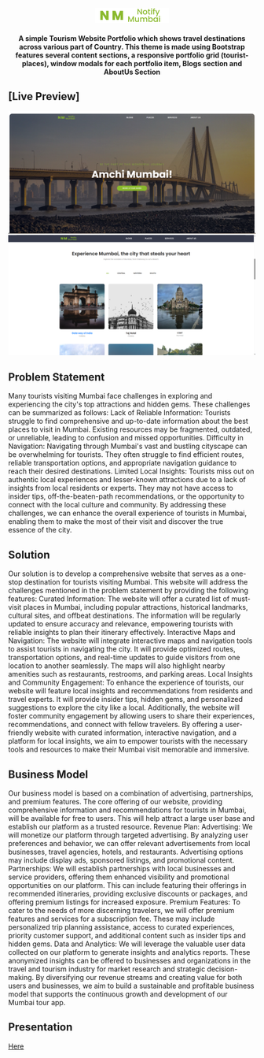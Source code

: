 <div align="center">
	<a href="https://mrjatinchauhan.github.io/tourindia/"><img src="./pictures/head-logo.png"></a>
	<h4>A simple Tourism Website Portfolio which shows travel destinations across various part of Country. This theme is made using Bootstrap features several content sections, a responsive portfolio grid (tourist-places), window modals for each portfolio item, Blogs section and AboutUs Section</h4>
</div>

## [Live Preview]
[![Tour India Preview](./pictures/welcoming-page.png)](https://mrjatinchauhan.github.io/tourindia/)
[![Glimpse Preview](./pictures/parts-glimpse.png)](https://mrjatinchauhan.github.io/tourindia/)


## Problem Statement
Many tourists visiting Mumbai face challenges in exploring and experiencing the city's top attractions and hidden gems. These challenges can be summarized as follows:
Lack of Reliable Information: Tourists struggle to find comprehensive and up-to-date information about the best places to visit in Mumbai. Existing resources may be fragmented, outdated, or unreliable, leading to confusion and missed opportunities.
Difficulty in Navigation: Navigating through Mumbai's vast and bustling cityscape can be overwhelming for tourists. They often struggle to find efficient routes, reliable transportation options, and appropriate navigation guidance to reach their desired destinations.
Limited Local Insights: Tourists miss out on authentic local experiences and lesser-known attractions due to a lack of insights from local residents or experts. They may not have access to insider tips, off-the-beaten-path recommendations, or the opportunity to connect with the local culture and community.
By addressing these challenges, we can enhance the overall experience of tourists in Mumbai, enabling them to make the most of their visit and discover the true essence of the city.

## Solution
Our solution is to develop a comprehensive website that serves as a one-stop destination for tourists visiting Mumbai. This website will address the challenges mentioned in the problem statement by providing the following features:
Curated Information: The website will offer a curated list of must-visit places in Mumbai, including popular attractions, historical landmarks, cultural sites, and offbeat destinations. The information will be regularly updated to ensure accuracy and relevance, empowering tourists with reliable insights to plan their itinerary effectively.
Interactive Maps and Navigation: The website will integrate interactive maps and navigation tools to assist tourists in navigating the city. It will provide optimized routes, transportation options, and real-time updates to guide visitors from one location to another seamlessly. The maps will also highlight nearby amenities such as restaurants, restrooms, and parking areas.
Local Insights and Community Engagement: To enhance the experience of tourists, our website will feature local insights and recommendations from residents and travel experts. It will provide insider tips, hidden gems, and personalized suggestions to explore the city like a local. Additionally, the website will foster community engagement by allowing users to share their experiences, recommendations, and connect with fellow travelers.
By offering a user-friendly website with curated information, interactive navigation, and a platform for local insights, we aim to empower tourists with the necessary tools and resources to make their Mumbai visit memorable and immersive.

## Business Model

Our business model is based on a combination of advertising, partnerships, and premium features. The core offering of our website, providing comprehensive information and recommendations for tourists in Mumbai, will be available for free to users. This will help attract a large user base and establish our platform as a trusted resource.
Revenue Plan:
Advertising: We will monetize our platform through targeted advertising. By analyzing user preferences and behavior, we can offer relevant advertisements from local businesses, travel agencies, hotels, and restaurants. Advertising options may include display ads, sponsored listings, and promotional content.
Partnerships: We will establish partnerships with local businesses and service providers, offering them enhanced visibility and promotional opportunities on our platform. This can include featuring their offerings in recommended itineraries, providing exclusive discounts or packages, and offering premium listings for increased exposure.
Premium Features: To cater to the needs of more discerning travelers, we will offer premium features and services for a subscription fee. These may include personalized trip planning assistance, access to curated experiences, priority customer support, and additional content such as insider tips and hidden gems.
Data and Analytics: We will leverage the valuable user data collected on our platform to generate insights and analytics reports. These anonymized insights can be offered to businesses and organizations in the travel and tourism industry for market research and strategic decision-making.
By diversifying our revenue streams and creating value for both users and businesses, we aim to build a sustainable and profitable business model that supports the continuous growth and development of our Mumbai tour app.

## Presentation 
[Here](https://docs.google.com/presentation/d/1zxFOlGs31zYTm6RQAenTHiG_ksCLc7CdU69KjUSUlJw/edit?usp=sharing)
